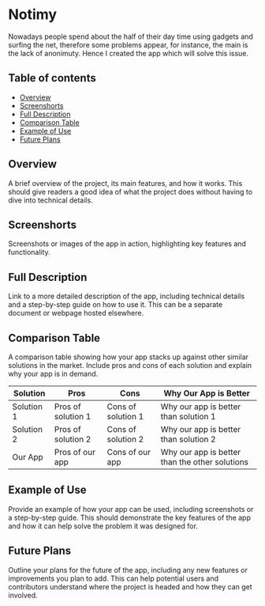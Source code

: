# Notimy

Nowadays people spend about the half of their day time using gadgets and surfing the net, therefore some problems appear, for instance, the main is the lack of anonimuty. Hence I created the app which will solve this issue.

## Table of contents
- [Overview](#overview)
- [Screenshorts](#screenshorts)
- [Full Description](#full-description)
- [Comparison Table](#comparison-table)
- [Example of Use](#example-of-use)
- [Future Plans](#future-plans)

## Overview
A brief overview of the project, its main features, and how it works. This should give readers a good idea of what the project does without having to dive into technical details.

## Screenshorts

Screenshots or images of the app in action, highlighting key features and functionality.

## Full Description
Link to a more detailed description of the app, including technical details and a step-by-step guide on how to use it. This can be a separate document or webpage hosted elsewhere.

## Comparison Table
A comparison table showing how your app stacks up against other similar solutions in the market. Include pros and cons of each solution and explain why your app is in demand.

| Solution | Pros | Cons | Why Our App is Better |
| --- | --- | --- | --- |
| Solution 1 | Pros of solution 1 | Cons of solution 1 | Why our app is better than solution 1 |
| Solution 2 | Pros of solution 2 | Cons of solution 2 | Why our app is better than solution 2 |
| Our App | Pros of our app | Cons of our app | Why our app is better than the other solutions |

## Example of Use
Provide an example of how your app can be used, including screenshots or a step-by-step guide. This should demonstrate the key features of the app and how it can help solve the problem it was designed for.

## Future Plans
Outline your plans for the future of the app, including any new features or improvements you plan to add. This can help potential users and contributors understand where the project is headed and how they can get involved. 
